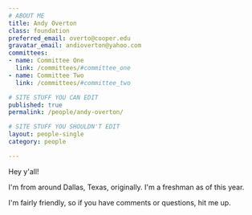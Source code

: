 ```yaml
---
# ABOUT ME
title: Andy Overton
class: foundation
preferred_email: overto@cooper.edu
gravatar_email: andioverton@yahoo.com
committees:
- name: Committee One
  link: /committees/#committee_one
- name: Committee Two
  link: /committees/#committee_two

# SITE STUFF YOU CAN EDIT
published: true
permalink: /people/andy-overton/

# SITE STUFF YOU SHOULDN'T EDIT
layout: people-single
category: people

---
```


Hey y'all!

I'm from around Dallas, Texas, originally. I'm a freshman as of this year. 

I'm fairly friendly, so if you have comments or questions, hit me up.